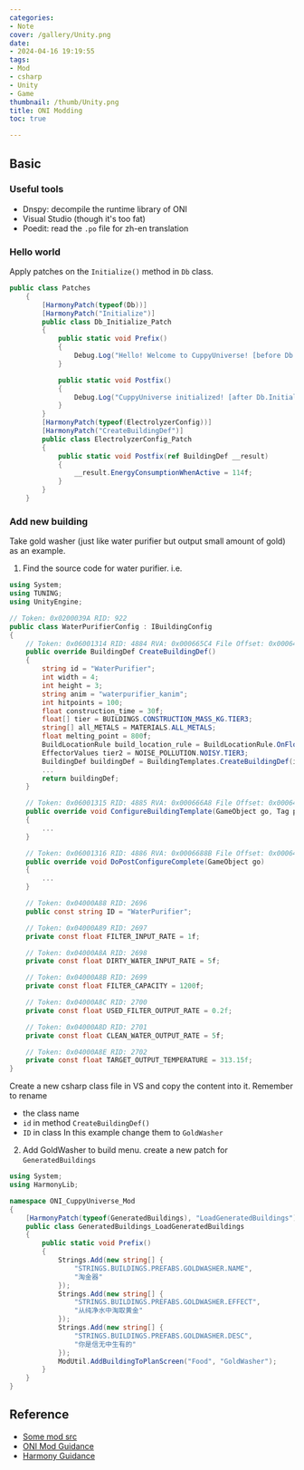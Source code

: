 ```yaml
---
categories:
- Note
cover: /gallery/Unity.png
date:
- 2024-04-16 19:19:55
tags:
- Mod
- csharp
- Unity
- Game
thumbnail: /thumb/Unity.png
title: ONI Modding
toc: true

---
```

## Basic

### Useful tools
- Dnspy: decompile the runtime library of ONI
- Visual Studio (though it's too fat)
- Poedit: read the `.po` file for zh-en translation

### Hello world
Apply patches on the `Initialize()` method in `Db` class.
```csharp
public class Patches
    {
        [HarmonyPatch(typeof(Db))]
        [HarmonyPatch("Initialize")]
        public class Db_Initialize_Patch
        {
            public static void Prefix()
            {
                Debug.Log("Hello! Welcome to CuppyUniverse! [before Db.Initialize]");
            }

            public static void Postfix()
            {
                Debug.Log("CuppyUniverse initialized! [after Db.Initialize]");
            }
        }
        [HarmonyPatch(typeof(ElectrolyzerConfig))]
        [HarmonyPatch("CreateBuildingDef")]
        public class ElectrolyzerConfig_Patch
        {
            public static void Postfix(ref BuildingDef __result)
            {
                __result.EnergyConsumptionWhenActive = 114f;
            }
        }
    }
```

### Add new building

Take gold washer (just like water purifier but output small amount of gold) as an example.
1. Find the source code for water purifier.
i.e.
```csharp
using System;
using TUNING;
using UnityEngine;

// Token: 0x0200039A RID: 922
public class WaterPurifierConfig : IBuildingConfig
{
	// Token: 0x06001314 RID: 4884 RVA: 0x000665C4 File Offset: 0x000647C4
	public override BuildingDef CreateBuildingDef()
	{
		string id = "WaterPurifier";
		int width = 4;
		int height = 3;
		string anim = "waterpurifier_kanim";
		int hitpoints = 100;
		float construction_time = 30f;
		float[] tier = BUILDINGS.CONSTRUCTION_MASS_KG.TIER3;
		string[] all_METALS = MATERIALS.ALL_METALS;
		float melting_point = 800f;
		BuildLocationRule build_location_rule = BuildLocationRule.OnFloor;
		EffectorValues tier2 = NOISE_POLLUTION.NOISY.TIER3;
		BuildingDef buildingDef = BuildingTemplates.CreateBuildingDef(id, width, height, anim, hitpoints, construction_time, tier, all_METALS, melting_point, build_location_rule, BUILDINGS.DECOR.PENALTY.TIER2, tier2, 0.2f);
		...
		return buildingDef;
	}

	// Token: 0x06001315 RID: 4885 RVA: 0x000666A8 File Offset: 0x000648A8
	public override void ConfigureBuildingTemplate(GameObject go, Tag prefab_tag)
	{
		...
	}

	// Token: 0x06001316 RID: 4886 RVA: 0x0006688B File Offset: 0x00064A8B
	public override void DoPostConfigureComplete(GameObject go)
	{
		...
	}

	// Token: 0x04000A88 RID: 2696
	public const string ID = "WaterPurifier";

	// Token: 0x04000A89 RID: 2697
	private const float FILTER_INPUT_RATE = 1f;

	// Token: 0x04000A8A RID: 2698
	private const float DIRTY_WATER_INPUT_RATE = 5f;

	// Token: 0x04000A8B RID: 2699
	private const float FILTER_CAPACITY = 1200f;

	// Token: 0x04000A8C RID: 2700
	private const float USED_FILTER_OUTPUT_RATE = 0.2f;

	// Token: 0x04000A8D RID: 2701
	private const float CLEAN_WATER_OUTPUT_RATE = 5f;

	// Token: 0x04000A8E RID: 2702
	private const float TARGET_OUTPUT_TEMPERATURE = 313.15f;
}

```

Create a new csharp class file in VS and copy the content into it. 
Remember to rename
- the class name
- `id` in method `CreateBuildingDef()`
- `ID` in class
In this example change them to `GoldWasher`

2. Add GoldWasher to build menu.
create a new patch for `GeneratedBuildings`
```csharp
using System;
using HarmonyLib;

namespace ONI_CuppyUniverse_Mod
{
    [HarmonyPatch(typeof(GeneratedBuildings), "LoadGeneratedBuildings")]
    public class GeneratedBuildings_LoadGeneratedBuildings
    {
        public static void Prefix()
        {
            Strings.Add(new string[] { 
                "STRINGS.BUILDINGS.PREFABS.GOLDWASHER.NAME",
                "淘金器"
            });
            Strings.Add(new string[] {
                "STRINGS.BUILDINGS.PREFABS.GOLDWASHER.EFFECT",
                "从纯净水中淘取黄金"
            });
            Strings.Add(new string[] {
                "STRINGS.BUILDINGS.PREFABS.GOLDWASHER.DESC",
                "你是信无中生有的"
            });
            ModUtil.AddBuildingToPlanScreen("Food", "GoldWasher");
        }
    }
}

```

## Reference
- [Some mod src](https://github.com/Nightinggale/ONI-mods)
- [ONI Mod Guidance](https://github.com/Cairath/Oxygen-Not-Included-Modding/wiki)
- [Harmony Guidance](https://harmony.pardeike.net/articles/patching.html)